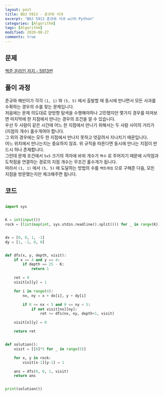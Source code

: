 ```yaml
---
layout: post
title: BOJ 5913 - 준규와 사과
excerpt: "BOJ 5913 준규와 사과 with Python"
categories: [Algorithm]
tags: [Algorithm]
modified: 2020-08-27
comments: true
---
```


## 문제
[백준 온라인 저지 - 5913번](https://www.acmicpc.net/problem/5913)


## 풀이 과정
준규와 해빈이가 각각 `(1, 1)` 와 `(5, 5)` 에서 출발할 때 동시에 만나면서 모든 사과를 수확하는 경우의 수를 찾는 문제입니다. <br>
처음에는 문제 의도대로 양방향 탐색을 수행해야하나 고민했지만 몇가지 경우를 따져보면 마지막에 한 지점에서 만나는 경우의 조건을 알 수 있습니다. <br>
우선 두 사람이 같은 시간에 어느 한 지점에서 만나기 위해서는 두 사람 사이의 거리가(지점의 개수) 홀수개여야 합니다. <br>
그 외의 경우에는 모두 한 지점에서 만나지 못하고 엇갈려서 지나치기 때문입니다. <br>
어느 위치에서 만나는지는 중요하지 않죠. 위 규칙을 따른다면 동시에 만나는 지점이 반드시 하나 존재합니다. <br>
그런데 문제 조건에서 `5x5` 크기의 격자에 바위 개수가 `짝수` 로 주어지기 때문에 시작점과 도착점을 연결하는 경로의 지점 개수는 무조건 홀수개가 됩니다. <br> 
따라서 `(1, 1)` 에서 `(5, 5)` 에 도달하는 방법의 수를 `백트래킹` 으로 구해준 다음, 모든 지점을 방문했는지만 체크해주면 됩니다. <br>


## 코드

~~~ python

import sys


K = int(input())
rock = [list(map(int, sys.stdin.readline().split())) for _ in range(K)]


dx = [0, 0, 1, -1]
dy = [1, -1, 0, 0]


def dfs(x, y, depth, visit):
    if x == 4 and y == 4:
        if depth == 25 - K:
            return 1

    ret = 0
    visit[x][y] = 1

    for i in range(4):
        nx, ny = x + dx[i], y + dy[i]

        if 0 <= nx < 5 and 0 <= ny < 5:
            if not visit[nx][ny]:
                ret += dfs(nx, ny, depth+1, visit)

    visit[x][y] = 0

    return ret


def solution():
    visit = [[0]*5 for _ in range(5)]

    for x, y in rock:
        visit[x-1][y-1] = 1

    ans = dfs(0, 0, 1, visit)
    return ans


print(solution())

~~~